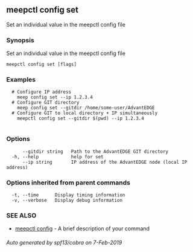 ## meepctl config set

Set an individual value in the meepctl config file

### Synopsis

Set an individual value in the meepctl config file
	

```
meepctl config set [flags]
```

### Examples

```
  # Configure IP address
    meep config set --ip 1.2.3.4
  # Configure GIT directory
    meep config set --gitdir /home/some-user/AdvantEDGE
  # Configure GIT to local directory + IP simultaneously
    meepctl config set --gitdir $(pwd) --ip 1.2.3.4
	
```

### Options

```
      --gitdir string   Path to the AdvantEDGE GIT directory
  -h, --help            help for set
      --ip string       IP address of the AdvantEDGE node (local IP address)
```

### Options inherited from parent commands

```
  -t, --time      Display timing information
  -v, --verbose   Display debug information
```

### SEE ALSO

* [meepctl config](meepctl_config.md)	 - A brief description of your command

###### Auto generated by spf13/cobra on 7-Feb-2019
